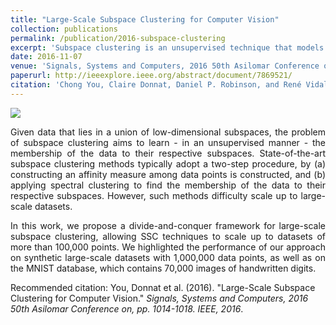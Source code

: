 ```yaml
---
title: "Large-Scale Subspace Clustering for Computer Vision"
collection: publications
permalink: /publication/2016-subspace-clustering
excerpt: 'Subspace clustering is an unsupervised technique that models the data as a union of low-dimensional subspaces. Here, we propose a divide-and-conquer framework for large-scale subspace clustering, allowing it to scale up to datasets of more than 100,000 points.'
date: 2016-11-07
venue: 'Signals, Systems and Computers, 2016 50th Asilomar Conference on, pp. 1014-1018. IEEE, 2016'
paperurl: http://ieeexplore.ieee.org/abstract/document/7869521/
citation: 'Chong You, Claire Donnat, Daniel P. Robinson, and René Vidal. &quot;Large-Scale Subspace Clustering for Computer Vision.&quot;'
---
```



<p><div style="text-align: justify"> 
<span class="image left"><img src="http://donnate.github.io/images/Intersect_sbs_bis.jpg"></span> 

Given data that lies in a union of low-dimensional subspaces, the problem of subspace clustering aims to learn - in an unsupervised manner - the membership of the data to their respective subspaces. State-of-the-art subspace clustering methods typically adopt a two-step procedure, by (a) constructing an affinity measure among data points is constructed, and (b) applying spectral clustering to find the membership of the data to their respective subspaces. However, such methods difficulty scale up to large-scale datasets. </div></p>

<p><div style="text-align: justify"> 
In this work, we propose a divide-and-conquer framework for large-scale subspace clustering, allowing SSC techniques to scale up to datasets of more than 100,000 points. 
We highlighted the performance of our approach on synthetic large-scale datasets with 1,000,000 data points, as well as on the MNIST database, which contains 70,000 images of handwritten digits.</div></p>




Recommended citation: You, Donnat et al. (2016). "Large-Scale Subspace Clustering for Computer Vision." <i>Signals, Systems and Computers, 2016 50th Asilomar Conference on, pp. 1014-1018. IEEE, 2016</i>.
